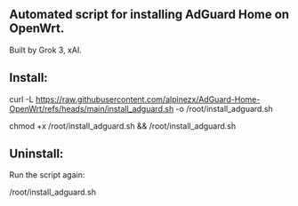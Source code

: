 Automated script for installing AdGuard Home on OpenWrt.
--------------------------------------------------------
Built by Grok 3, xAI.

Install:
--------

curl -L https://raw.githubusercontent.com/alpinezx/AdGuard-Home-OpenWrt/refs/heads/main/install_adguard.sh -o /root/install_adguard.sh

chmod +x /root/install_adguard.sh && /root/install_adguard.sh

Uninstall:
----------

Run the script again: 

/root/install_adguard.sh
